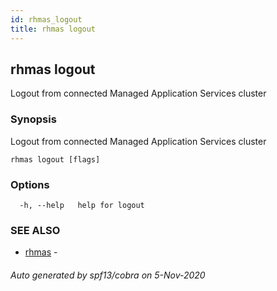 ```yaml
---
id: rhmas_logout
title: rhmas logout
---
```


## rhmas logout

Logout from connected Managed Application Services cluster

### Synopsis

Logout from connected Managed Application Services cluster

```
rhmas logout [flags]
```

### Options

```
  -h, --help   help for logout
```

### SEE ALSO

* [rhmas](rhmas.md)	 - 

###### Auto generated by spf13/cobra on 5-Nov-2020
